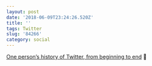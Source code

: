 ```yaml
---
layout: post
date: '2018-06-09T23:24:26.520Z'
title: ''
tags: Twitter
slug: '84266'
category: social
---
```

[One person’s history of Twitter, from beginning to end](https://medium.com/@monteiro/one-persons-history-of-twitter-from-beginning-to-end-5b41abed6c20) 🔗
